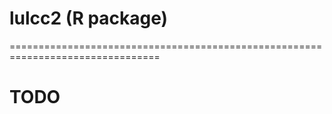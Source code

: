 # lulcc2 (R package)
================================================================================

# TODO
